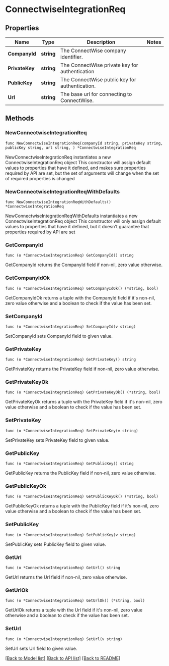 # ConnectwiseIntegrationReq

## Properties

Name | Type | Description | Notes
------------ | ------------- | ------------- | -------------
**CompanyId** | **string** | The ConnectWise company identifier. | 
**PrivateKey** | **string** | The ConnectWise private key for authentication | 
**PublicKey** | **string** | The ConnectWise public key for authentication. | 
**Url** | **string** | The base url for connecting to ConnectWise. | 

## Methods

### NewConnectwiseIntegrationReq

`func NewConnectwiseIntegrationReq(companyId string, privateKey string, publicKey string, url string, ) *ConnectwiseIntegrationReq`

NewConnectwiseIntegrationReq instantiates a new ConnectwiseIntegrationReq object
This constructor will assign default values to properties that have it defined,
and makes sure properties required by API are set, but the set of arguments
will change when the set of required properties is changed

### NewConnectwiseIntegrationReqWithDefaults

`func NewConnectwiseIntegrationReqWithDefaults() *ConnectwiseIntegrationReq`

NewConnectwiseIntegrationReqWithDefaults instantiates a new ConnectwiseIntegrationReq object
This constructor will only assign default values to properties that have it defined,
but it doesn't guarantee that properties required by API are set

### GetCompanyId

`func (o *ConnectwiseIntegrationReq) GetCompanyId() string`

GetCompanyId returns the CompanyId field if non-nil, zero value otherwise.

### GetCompanyIdOk

`func (o *ConnectwiseIntegrationReq) GetCompanyIdOk() (*string, bool)`

GetCompanyIdOk returns a tuple with the CompanyId field if it's non-nil, zero value otherwise
and a boolean to check if the value has been set.

### SetCompanyId

`func (o *ConnectwiseIntegrationReq) SetCompanyId(v string)`

SetCompanyId sets CompanyId field to given value.


### GetPrivateKey

`func (o *ConnectwiseIntegrationReq) GetPrivateKey() string`

GetPrivateKey returns the PrivateKey field if non-nil, zero value otherwise.

### GetPrivateKeyOk

`func (o *ConnectwiseIntegrationReq) GetPrivateKeyOk() (*string, bool)`

GetPrivateKeyOk returns a tuple with the PrivateKey field if it's non-nil, zero value otherwise
and a boolean to check if the value has been set.

### SetPrivateKey

`func (o *ConnectwiseIntegrationReq) SetPrivateKey(v string)`

SetPrivateKey sets PrivateKey field to given value.


### GetPublicKey

`func (o *ConnectwiseIntegrationReq) GetPublicKey() string`

GetPublicKey returns the PublicKey field if non-nil, zero value otherwise.

### GetPublicKeyOk

`func (o *ConnectwiseIntegrationReq) GetPublicKeyOk() (*string, bool)`

GetPublicKeyOk returns a tuple with the PublicKey field if it's non-nil, zero value otherwise
and a boolean to check if the value has been set.

### SetPublicKey

`func (o *ConnectwiseIntegrationReq) SetPublicKey(v string)`

SetPublicKey sets PublicKey field to given value.


### GetUrl

`func (o *ConnectwiseIntegrationReq) GetUrl() string`

GetUrl returns the Url field if non-nil, zero value otherwise.

### GetUrlOk

`func (o *ConnectwiseIntegrationReq) GetUrlOk() (*string, bool)`

GetUrlOk returns a tuple with the Url field if it's non-nil, zero value otherwise
and a boolean to check if the value has been set.

### SetUrl

`func (o *ConnectwiseIntegrationReq) SetUrl(v string)`

SetUrl sets Url field to given value.



[[Back to Model list]](../README.md#documentation-for-models) [[Back to API list]](../README.md#documentation-for-api-endpoints) [[Back to README]](../README.md)


